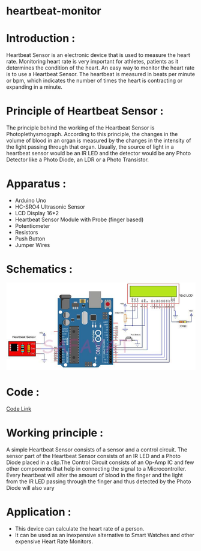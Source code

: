 # heartbeat-monitor
# Introduction :
Heartbeat Sensor is an electronic device that is used to measure the heart rate. Monitoring heart rate is very important for athletes, patients as it determines the condition of the heart. An easy way to monitor the heart rate is to use a Heartbeat Sensor. The heartbeat is measured in beats per minute or bpm, which indicates the number of times the heart is contracting or expanding in a minute. 
# Principle of Heartbeat Sensor : 
The principle behind the working of the Heartbeat Sensor is Photoplethysmograph. According to this principle, the changes in the volume of blood in an organ is measured by the changes in the intensity of the light passing through that organ. Usually, the source of light in a heartbeat sensor would be an IR LED and the detector would be any Photo Detector like a Photo Diode, an LDR  or a Photo Transistor. 
# Apparatus : 
* Arduino Uno
* HC-SRO4 Ultrasonic Sensor
* LCD Display 16*2
* Heartbeat Sensor Module with Probe (finger based) 
* Potentiometer 
* Resistors
* Push Button
* Jumper Wires
# Schematics : 
![Schematics](Heartbeat-Sensor.jpg)
# Code : 
[Code Link](Heartbeat_monitor.ino)
# Working principle : 
A simple Heartbeat Sensor consists of a sensor and a control circuit. The sensor part of the Heartbeat Sensor consists of an IR LED and a Photo Diode placed in a clip.The Control Circuit consists of an Op-Amp IC and few other components that help in connecting the signal to a Microcontroller. Every heartbeat will alter the amount of blood in the finger and the light from the IR LED passing through the finger and thus detected by the Photo Diode will also vary
# Application : 
* This device can calculate the heart rate of a person.
* It can be used as an inexpensive alternative to Smart Watches and other expensive Heart Rate Monitors.
